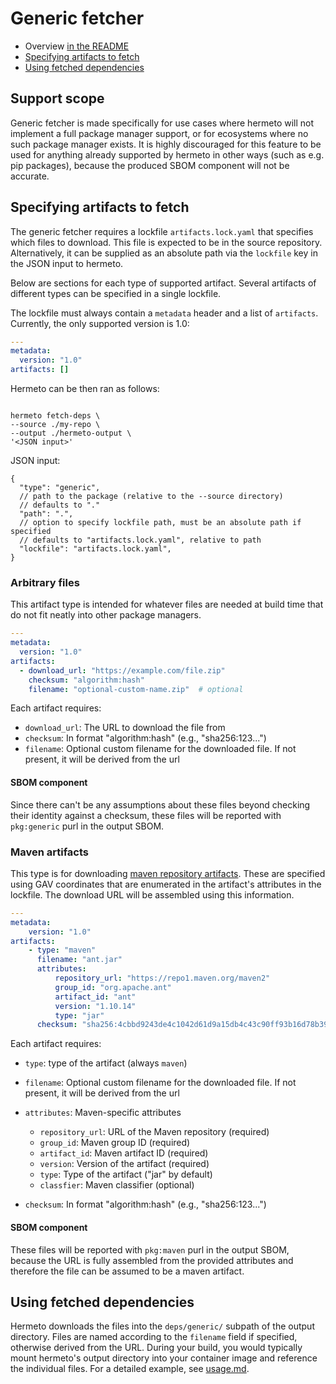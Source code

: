 # Generic fetcher

* Overview [in the README][readme-generic]
* [Specifying artifacts to fetch](#specifying-artifacts-to-fetch)
* [Using fetched dependencies](#using-fetched-dependencies)

## Support scope
Generic fetcher is made specifically for use cases where hermeto will not implement a full package manager support, or
for ecosystems where no such package manager exists. It is highly discouraged for this feature to be used for anything
already supported by hermeto in other ways (such as e.g. pip packages), because the produced SBOM component will not be
accurate. 

## Specifying artifacts to fetch
The generic fetcher requires a lockfile `artifacts.lock.yaml` that specifies which files to download. This file is expected
to be in the source repository. Alternatively, it can be supplied as an absolute path via the `lockfile` key in the JSON
input to hermeto.

Below are sections for each type of supported artifact. Several artifacts of different types can be specified in a single
lockfile.

The lockfile must always contain a `metadata` header and a list of `artifacts`. Currently, the only supported version is
1.0:

```yaml
---
metadata:
  version: "1.0"
artifacts: []
```

Hermeto can be then ran as follows:

```shell

hermeto fetch-deps \
--source ./my-repo \
--output ./hermeto-output \
'<JSON input>'
```

JSON input:

```jsonc
{
  "type": "generic",
  // path to the package (relative to the --source directory)
  // defaults to "."
  "path": ".",
  // option to specify lockfile path, must be an absolute path if specified
  // defaults to "artifacts.lock.yaml", relative to path
  "lockfile": "artifacts.lock.yaml",
}
```


### Arbitrary files
This artifact type is intended for whatever files are needed at build time that do not fit neatly into other package
managers.

```yaml
---
metadata:
  version: "1.0"
artifacts:
  - download_url: "https://example.com/file.zip"
    checksum: "algorithm:hash"
    filename: "optional-custom-name.zip"  # optional
```

Each artifact requires:
- `download_url`: The URL to download the file from
- `checksum`: In format "algorithm:hash" (e.g., "sha256:123...")
- `filename`: Optional custom filename for the downloaded file. If not present, it will be derived from the url

#### SBOM component
Since there can't be any assumptions about these files beyond checking their identity against a checksum, these files will
be reported with `pkg:generic` purl in the output SBOM. 

### Maven artifacts
This type is for downloading [maven repository artifacts][maven-artifacts]. These are specified using GAV coordinates that
are enumerated in the artifact's attributes in the lockfile. The download URL will be assembled using this information.

```yaml
---
metadata:
    version: "1.0"
artifacts:
    - type: "maven"
      filename: "ant.jar"
      attributes:
          repository_url: "https://repo1.maven.org/maven2"
          group_id: "org.apache.ant"
          artifact_id: "ant"
          version: "1.10.14"
          type: "jar"
      checksum: "sha256:4cbbd9243de4c1042d61d9a15db4c43c90ff93b16d78b39481da1c956c8e9671"
```

Each artifact requires:
- `type`: type of the artifact (always `maven`)
- `filename`: Optional custom filename for the downloaded file. If not present, it will be derived from the url
- `attributes`: Maven-specific attributes
  - `repository_url`: URL of the Maven repository (required)
  - `group_id`: Maven group ID  (required)
  - `artifact_id`: Maven artifact ID  (required)
  - `version`: Version of the artifact (required)
  - `type`: Type of the artifact ("jar" by default)
  - `classfier`: Maven classifier (optional)

- `checksum`: In format "algorithm:hash" (e.g., "sha256:123...")

#### SBOM component
These files will be reported with `pkg:maven` purl in the output SBOM, because the URL is fully assembled from the
provided attributes and therefore the file can be assumed to be a maven artifact.

## Using fetched dependencies

Hermeto downloads the files into the `deps/generic/` subpath of the output directory. Files are named according to the
`filename` field if specified, otherwise derived from the URL. During your build, you would typically mount hermeto's
output directory into your container image and reference the individual files. For a detailed example, see [usage.md][usage-example].

[readme-generic]: ../README.md#generic-fetcher
[maven-artifacts]: https://maven.apache.org/repositories/artifacts.html
[usage-example]: usage.md#example-generic-fetcher
